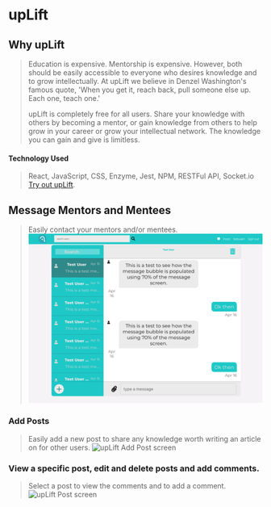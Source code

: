 # upLift

## Why upLift

> Education is expensive. Mentorship is expensive. However, both should be easily accessible to everyone who desires knowledge and to grow intellectually.
> At upLift we believe in Denzel Washington's famous quote, 'When you get it, reach back, pull someone else up. Each one, teach one.'
>
> upLift is completely free for all users. Share your knowledge with others by becoming a mentor, or gain knowledge
> from others to help grow in your career or grow your intellectual network.
> The knowledge you can gain and give is limitless.

#### Technology Used

> React, JavaScript, CSS, Enzyme, Jest, NPM, RESTFul API, Socket.io
> [Try out upLift](https://secretstash-app.now.sh/home "Link to upLift homescreen").

## Message Mentors and Mentees

> Easily contact your mentors and/or mentees.
> ![upLift Messages screen](upLiftMessageScreenshot.png "upLift Messages screenshot")

### Add Posts

> Easily add a new post to share any knowledge worth writing an article on for other users.
> ![upLift Add Post screen](src/SecretStash-Add-Recipe.png "upLift Add Post screenshot")

### View a specific post, edit and delete posts and add comments.

> Select a post to view the comments and to add a comment.
> ![upLift Post screen](src/SecretStash-Recipe.png "upLift Post screenshot")

<!-- ### Edit Posts

> Edit your posts with ease.
> ![Secret Stash Edit Recipe Screen](src/SecretStash-Edit-Recipe.png "Secret Stash Edit Recipe screenshot") -->
